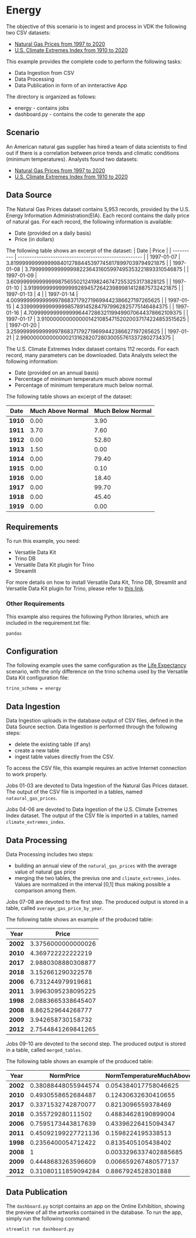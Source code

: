 # Energy
The objective of this scenario is to ingest and process in VDK the following two CSV datasets:
* [Natural Gas Prices from 1997 to 2020](https://datahub.io/core/natural-gas)
* [U.S. Climate Extremes Index from 1910 to 2020](https://www.ncdc.noaa.gov/extremes/cei/graph/ne/01-12/2)


This example provides the complete code to perform the following tasks:

* Data Ingestion from CSV
* Data Processing
* Data Publication in form of an innteractive App

The directory is organized as follows:

* energy - contains jobs
* dashboard.py - contains the code to generate the app

## Scenario
An American natural gas supplier has hired a team of data scientists to find out if there is a correlation between price trends and climatic conditions (minimum temperatures).
Analysts found two datasets:
* [Natural Gas Prices from 1997 to 2020](https://datahub.io/core/natural-gas)
* [U.S. Climate Extremes Index from 1910 to 2020](https://www.ncdc.noaa.gov/extremes/cei/graph/ne/01-12/2)


## Data Source

The Natural Gas Prices dataset contains 5,953 records, provided by the U.S. Energy Information Administration(EIA). Each record contains the daily price of natural gas.
For each record, the following information is available:
* Date (provided on a daily basis)
* Price (in dollars)

The following table shows an excerpt of the dataset:
| Date       | Price                                                 |
| ---------- | ----------------------------------------------------- |
| 1997-01-07 | 3.819999999999999840127884453977458178997039794921875 |
| 1997-01-08 | 3.79999999999999982236431605997495353221893310546875  |
| 1997-01-09 | 3.609999999999999875655021241982467472553253173828125 |
| 1997-01-10 | 3.9199999999999999289457264239899814128875732421875   |
| 1997-01-13 | 4                                                     |
| 1997-01-14 | 4.0099999999999997868371792719699442386627197265625   |
| 1997-01-15 | 4.339999999999999857891452847979962825775146484375    |
| 1997-01-16 | 4.70999999999999996447286321199499070644378662109375  |
| 1997-01-17 | 3.910000000000000142108547152020037174224853515625    |
| 1997-01-20 | 3.2599999999999997868371792719699442386627197265625   |
| 1997-01-21 | 2.9900000000000002131628207280300557613372802734375   |

The U.S. Climate Extremes Index dataset contains 112 records. For each record, many parameters can be downloaded. Data Analysts select the following information:
* Date (provided on an annual basis)
* Percentage of minimum temperature much above normal
* Percentage of minimum temperature much below normal.

The following table shows an excerpt of the dataset:

| **Date** | Much Above Normal | Much Below Normal |
| -------- | ----------------- | ----------------- |
| **1910** | 0.00              | 3.90              |
| **1911** | 3.70              | 7.60              |
| **1912** | 0.00              | 52.80             |
| **1913** | 1.50              | 0.00              |
| **1914** | 0.00              | 79.40             |
| **1915** | 0.00              | 0.10              |
| **1916** | 0.00              | 18.40             |
| **1917** | 0.00              | 99.70             |
| **1918** | 0.00              | 45.40             |
| **1919** | 0.00              | 0.00              |

## Requirements

To run this example, you need:

* Versatile Data Kit
* Trino DB
* Versatile Data Kit plugin for Trino
* Streamlit

For more details on how to install Versatile Data Kit, Trino DB, Streamlit and Versatile Data Kit plugin for Trino, please refer to [this link](https://github.com/vmware/versatile-data-kit/tree/main/examples/life-expectancy).

### Other Requirements
This example also requires the following Python libraries, which are included in the requirement.txt file:
```
pandas
```

## Configuration
The following example uses the same configuration as the [Life Expectancy](https://github.com/vmware/versatile-data-kit/tree/main/examples/life-expectancy) scenario, with the only difference on the trino schema used by the Versatile Data Kit configuration file:
```
trino_schema = energy
```

## Data Ingestion
Data Ingestion uploads in the database output of CSV files, defined in the Data Source section. Data Ingestion is performed through the following steps:

* delete the existing table (if any)
* create a new table
* ingest table values directly from the CSV.

To access the CSV file, this example requires an active Internet connection to work properly.

Jobs 01-03 are devoted to Data Ingestion of the Natural Gas Prices dataset. The output of the CSV file is imported in a tables, named `nataural_gas_prices`.

Jobs 04-06 are devoted to Data Ingestion of the U.S. Climate Extremes Index dataset. The output of the CSV file is imported in a tables, named `climate_extremes_index`.

## Data Processing
Data Processing includes two steps:
* building an annual view of the `natural_gas_prices` with the average value of natural gas price
* merging the two tables, the previus one and `climate_extremes_index`. Values are normalized in the interval [0,1] thus making possible a comparison among them.

Jobs 07-08 are devoted to the first step. The produced output is stored in a table, called `average_gas_price_by_year`.

The following table shows an example of the produced table:

| **Year** | **Price**          |
| -------- | ------------------ |
| **2002** | 3.3756000000000026 |
| **2010** | 4.369722222222219  |
| **2017** | 2.9880308880308877 |
| **2018** | 3.152661290322578  |
| **2006** | 6.731244979919681  |
| **2011** | 3.9963095238095225 |
| **1998** | 2.0883665338645407 |
| **2008** | 8.862529644268777  |
| **2009** | 3.942658730158732  |
| **2012** | 2.7544841269841265 |

Jobs 09-10 are devoted to the second step. The produced output is stored in a table, called `merged_tables`.

The following table shows an example of the produced table:

| **Year** | **NormPrice**       | **NormTemperatureMuchAboveNormal** | **NormTemperatureMuchBelowNormal** |
| -------- | ------------------- | ---------------------------------- | ---------------------------------- |
| **2002** | 0.38088448055944574 | 0.054384017758046625               | 0                                  |
| **2010** | 0.4930558652684487  | 0.12430632630410655                | 0.14666666666666667                |
| **2017** | 0.3371532742870077  | 0.8213096559378469                 | 0                                  |
| **2018** | 0.355729280111502   | 0.48834628190899004                | 0                                  |
| **2006** | 0.7595173443817639  | 0.43396226415094347                | 0                                  |
| **2011** | 0.45092199227721136 | 0.1598224195338513                 | 0.013333333333333334               |
| **1998** | 0.2356400054712422  | 0.8135405105438402                 | 0                                  |
| **2008** | 1                   | 0.0033296337402885685              | 0.04                               |
| **2009** | 0.4448683263596609  | 0.006659267480577137               | 0                                  |
| **2012** | 0.31080111859094284 | 0.8867924528301888                 | 0                                  |

## Data Publication
The `dashboard.py` script contains an app on the Online Exhibition, showing the preview of all the artworks contained in the database. To run the app, simply run the following command:
```
streamlit run dashboard.py
```
